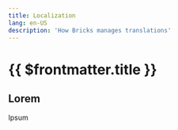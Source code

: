 ```yaml
---
title: Localization
lang: en-US
description: 'How Bricks manages translations'
---
```


# {{ $frontmatter.title }}

## Lorem

Ipsum